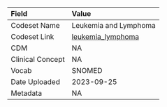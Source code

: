|Field            |Value                 |
|:----------------|:---------------------|
|Codeset Name     |Leukemia and Lymphoma |
|Codeset Link     |[leukemia_lymphoma](https://github.com/PEDSnet/Variable-Dictionary/blob/main/conditions/leukemia_lymphoma.csv)|
|CDM              |NA                    |
|Clinical Concept |NA                    |
|Vocab            |SNOMED                |
|Date Uploaded    |2023-09-25            |
|Metadata         |NA                    |

